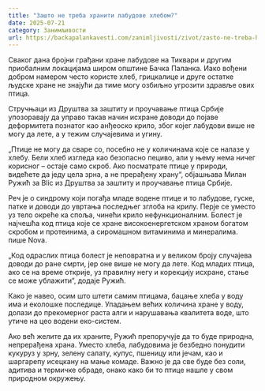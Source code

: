 ```yaml
---
title: "Зашто не треба хранити лабудове хлебом?"
date: 2025-07-21
category: Занимљивости
url: https://backapalankavesti.com/zanimljivosti/zivot/zasto-ne-treba-hraniti-labudove-hlebom/
---
```


Сваког дана бројни грађани хране лабудове на Тиквари и другим приобалним локацијама широм општине Бачка Паланка. Иако вођени добром намером често користе хлеб, грицкалице и друге остатке људске хране не знајући да тиме могу озбиљно угрозити здравље ових птица.

Стручњаци из Друштва за заштиту и проучавање птица Србије упозоравају да управо такав начин исхране доводи до појаве деформитета познатог као анђеоско крило, због којег лабудови више не могу да лете, а у тежим случајевима и угину.

„Птице не могу да сваре со, посебно не у количинама које се налазе у хлебу. Бели хлеб изгледа као безопасно пециво, али у њему нема ничег корисног – остаје само скроб. Ако посматрате птице у природи, видећете да једу цела зрна, а не прерађену храну“, објашњава Милан Ружић за Blic из Друштва за заштиту и проучавање птица Србије.

Реч је о синдрому који погађа младе водене птице и то лабудове, гуске, патке и доводи до увртања последњег зглоба на крилу. Перје се уместо уз тело окреће ка споља, чинећи крило нефункционалним. Болест је најчешћа код птица које се хране високоенергетском храном богатом скробом и протеинима, а сиромашном витаминима и минералима. пише Nova.

„Код одраслих птица болест је неповратна и у великом броју случајева доводи до ране смрти, јер оне више не могу да лете. Код младих птица, ако се на време открије, уз правилну негу и корекцију исхране, стање се може ублажити“, додаје Ружић.

Како је навео, осим што штети самим птицама, бацање хлеба у воду има и еколошке последице. Упадањем већих количина хране у воду, долази до прекомерног раста алги и нарушавања квалитета воде, што утиче на цео водени еко-систем.

Ако већ желите да их храните, Ружић препоручује да то буде природна, непрерађена храна. Уместо хлеба, лабудовима је безбедно понудити кукуруз у зрну, зелену салату, купус, пшеницу или јечам, као и шаргарепу исецкану на мање комаде. Важно је да све буде без соли, адитива и термичке обраде, онако како би то птице нашле у свом природном окружењу.
